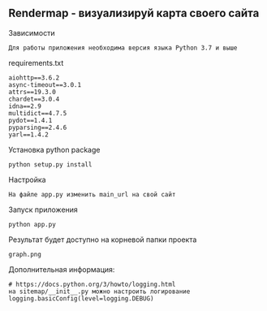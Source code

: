 ## Rendermap - визуализируй карта своего сайта

Зависимости
```
Для работы приложения необходима версия языка Python 3.7 и выше 
```
requirements.txt
```
aiohttp==3.6.2
async-timeout==3.0.1
attrs==19.3.0
chardet==3.0.4
idna==2.9
multidict==4.7.5
pydot==1.4.1
pyparsing==2.4.6
yarl==1.4.2
```
Установка python package
```
python setup.py install
```
Настройка
```
На файле app.py изменить main_url на свой сайт 
```
Запуск приложения
```
python app.py
```
Результат будет доступно на корневой папки проекта
```
graph.png
```
Дополнительная информация:
```
# https://docs.python.org/3/howto/logging.html
на sitemap/__init__.py можно настроить логирование
logging.basicConfig(level=logging.DEBUG)

```
